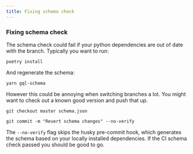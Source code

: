 ```yaml
---
title: Fixing schema check
---
```


### Fixing schema check

The schema check could fail if your python dependencies are out of date with the branch. Typically
you want to run:

    poetry install

And regenerate the schema:

    yarn gql-schema

However this could be annoying when switching branches a lot. You might want to check out a known
good version and push that up.

    git checkout master schema.json

    git commit -m "Revert schema changes" --no-verify

The `--no-verify` flag skips the husky pre-commit hook, which generates the schema based on your
locally installed dependencies. If the CI schema check passed you should be good to go.
